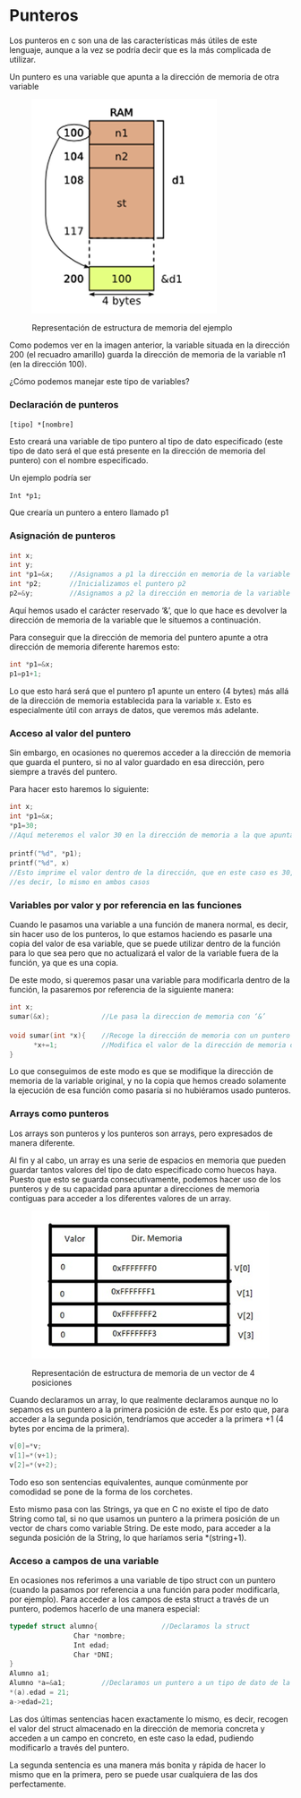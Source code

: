 # Punteros

Los punteros en c son una de las características más útiles de este lenguaje, aunque a la vez se podría decir que es la más complicada de utilizar.

Un puntero es una variable que apunta a la dirección de memoria de otra variable

<figure><img src="../../../.gitbook/assets/image (1).png" alt=""><figcaption><p>Representación de estructura de memoria del ejemplo</p></figcaption></figure>

Como podemos ver en la imagen anterior, la variable situada en la dirección 200 (el recuadro amarillo) guarda la dirección de memoria de la variable n1 (en la dirección 100).

¿Cómo podemos manejar este tipo de variables?

&#x20;

### Declaración de punteros

`[tipo] *[nombre]`

Esto creará una variable de tipo puntero al tipo de dato especificado (este tipo de dato será el que está presente en la dirección de memoria del puntero) con el nombre especificado.

Un ejemplo podría ser

`Int *p1;`

Que crearía un puntero a entero llamado p1

&#x20;

### Asignación de punteros

```c
int x;
int y;
int *p1=&x;    //Asignamos a p1 la dirección en memoria de la variable x
int *p2;       //Inicializamos el puntero p2
p2=&y;         //Asignamos a p2 la dirección en memoria de la variable y
```

Aquí hemos usado el carácter reservado ‘&’, que lo que hace es devolver la dirección de memoria de la variable que le situemos a continuación.

Para conseguir que la dirección de memoria del puntero apunte a otra dirección de memoria diferente haremos esto:

```c
int *p1=&x;
p1=p1+1;
```

Lo que esto hará será que el puntero p1 apunte un entero (4 bytes) más allá de la dirección de memoria establecida para la variable x. Esto es especialmente útil con arrays de datos, que veremos más adelante.

&#x20;

### Acceso al valor del puntero

Sin embargo, en ocasiones no queremos acceder a la dirección de memoria que guarda el puntero, si no al valor guardado en esa dirección, pero siempre a través del puntero.

Para hacer esto haremos lo siguiente:

```c
int x;
int *p1=&x;
*p1=30;               
//Aquí meteremos el valor 30 en la dirección de memoria a la que apunta p1

printf("%d", *p1);    
printf("%d", x)       
//Esto imprime el valor dentro de la dirección, que en este caso es 30,
//es decir, lo mismo en ambos casos
```

### Variables por valor y por referencia en las funciones

Cuando le pasamos una variable a una función de manera normal, es decir, sin hacer uso de los punteros, lo que estamos haciendo es pasarle una copia del valor de esa variable, que se puede utilizar dentro de la función para lo que sea pero que no actualizará el valor de la variable fuera de la función, ya que es una copia.

De este modo, si queremos pasar una variable para modificarla dentro de la función, la pasaremos por referencia de la siguiente manera:

```c
int x;
sumar(&x);             //Le pasa la direccion de memoria con ‘&’
 
void sumar(int *x){    //Recoge la dirección de memoria con un puntero
      *x+=1;           //Modifica el valor de la dirección de memoria del puntero
}
```

Lo que conseguimos de este modo es que se modifique la dirección de memoria de la variable original, y no la copia que hemos creado solamente la ejecución de esa función como pasaría si no hubiéramos usado punteros.

&#x20;

### Arrays como punteros

Los arrays son punteros y los punteros son arrays, pero expresados de manera diferente.

Al fin y al cabo, un array es una serie de espacios en memoria que pueden guardar tantos valores del tipo de dato especificado como huecos haya. Puesto que esto se guarda consecutivamente, podemos hacer uso de los punteros y de su capacidad para apuntar a direcciones de memoria contiguas para acceder a los diferentes valores de un array.

<figure><img src="../../../.gitbook/assets/image (8).png" alt=""><figcaption><p>Representación de estructura de memoria de un vector de 4 posiciones</p></figcaption></figure>

Cuando declaramos un array, lo que realmente declaramos aunque no lo sepamos es un puntero a la primera posición de este. Es por esto que, para acceder a la segunda posición, tendríamos que acceder a la primera +1 (4 bytes por encima de la primera).

```c
v[0]=*v;
v[1]=*(v+1);
v[2]=*(v+2);
```

Todo eso son sentencias equivalentes, aunque comúnmente por comodidad se pone de la forma de los corchetes.

Esto mismo pasa con las Strings, ya que en C no existe el tipo de dato String como tal, si no que usamos un puntero a la primera posición de un vector de chars como variable String. De este modo, para acceder a la segunda posición de la String, lo que haríamos seria \*(string+1).

&#x20;

### Acceso a campos de una variable

En ocasiones nos referimos a una variable de tipo struct con un puntero (cuando la pasamos por referencia a una función para poder modificarla, por ejemplo). Para acceder a los campos de esta struct a través de un puntero, podemos hacerlo de una manera especial:

```c
typedef struct alumno{                //Declaramos la struct
                Char *nombre;
                Int edad;
                Char *DNI;
}
Alumno a1;
Alumno *a=&a1;         //Declaramos un puntero a un tipo de dato de la struct
*(a).edad = 21;
a->edad=21;
```

Las dos últimas sentencias hacen exactamente lo mismo, es decir, recogen el valor del struct almacenado en la dirección de memoria concreta y acceden a un campo en concreto, en este caso la edad, pudiendo modificarlo a través del puntero.

La segunda sentencia es una manera más bonita y rápida de hacer lo mismo que en la primera, pero se puede usar cualquiera de las dos perfectamente.
